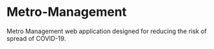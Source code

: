 # Metro-Management
Metro Management web application designed for reducing the risk of spread of COVID-19.
